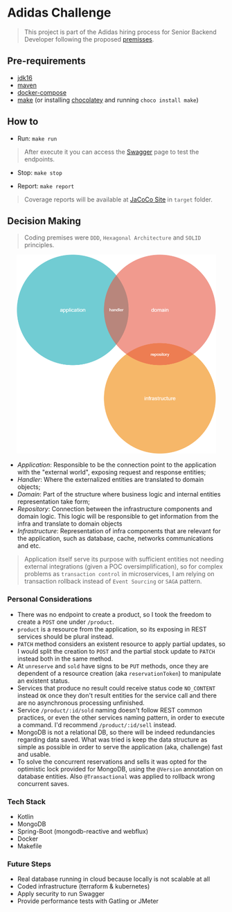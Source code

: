 # Adidas Challenge

> This project is part of the Adidas hiring process for Senior Backend Developer following the proposed [premisses](./auxiliary-files/confirmed_challenge.pdf).

## Pre-requirements
- [jdk16](https://www.oracle.com/java/technologies/javase-jdk16-downloads.html)
- [maven](https://maven.apache.org/download.cgi)
- [docker-compose](https://docs.docker.com/compose/install/)
- [make](http://gnuwin32.sourceforge.net/packages/make.htm) (or installing [chocolatey](https://chocolatey.org/install) and running `choco install make`)

## How to

- Run: `make run`
> After execute it you can access the [Swagger](http://localhost:8080/documentation/swagger-ui/) page to test the endpoints.
- Stop: `make stop`

- Report: `make report`
> Coverage reports will be available at [JaCoCo Site](./target/site/jacoco/index.html) in `target` folder.

## Decision Making

> Coding premises were `DDD`, `Hexagonal Architecture` and `SOLID` principles.

<p align="center">
  <img width="460" height="460" src="./auxiliary-files/images/ddd-hexagonal.png">
</p>

- *Application*: Responsible to be the connection point to the application with the "external world", exposing request and response entities;
- *Handler*: Where the externalized entities are translated to domain objects;
- *Domain*: Part of the structure where business logic and internal entities representation take form;
- *Repository*: Connection between the infrastructure components and domain logic. This logic will be responsible to get information from the infra and translate to domain objects 
- *Infrastructure*: Representation of infra components that are relevant for the application, such as database, cache, networks communications and etc.

> Application itself serve its purpose with sufficient entities not needing external integrations (given a POC oversimplification), so for complex problems as `transaction control` in microservices, I am relying on transaction rollback instead of `Event Sourcing` or `SAGA` pattern.

### Personal Considerations

- There was no endpoint to create a product, so I took the freedom to create a `POST` one under `/product`.
- `product` is a resource from the application, so its exposing in REST services should be plural instead.
- `PATCH` method considers an existent resource to apply partial updates, so I would split the creation to `POST` and the partial stock update to `PATCH` instead both in the same method.
- At `unreserve` and `sold` have signs to be `PUT` methods, once they are dependent of a resource creation (aka `reservationToken`) to manipulate an existent status.
- Services that produce no result could receive status code `NO_CONTENT` instead `OK` once they don't result entities for the service call and there are no asynchronous processing unfinished.
- Service `/product/:id/sold` naming doesn't follow REST common practices, or even the other services naming pattern, in order to execute a command. I'd recommend `/product/:id/sell` instead.
- MongoDB is not a relational DB, so there will be indeed redundancies regarding data saved. What was tried is keep the data structure as simple as possible in order to serve the application (aka, challenge) fast and usable.
- To solve the concurrent reservations and sells it was opted for the optimistic lock provided for MongoDB, using the `@Version` annotation on database entities. Also `@Transactional` was applied to rollback wrong concurrent saves.

### Tech Stack

- Kotlin
- MongoDB
- Spring-Boot (mongodb-reactive and webflux)
- Docker
- Makefile

### Future Steps

- Real database running in cloud because locally is not scalable at all
- Coded infrastructure (terraform & kubernetes)
- Apply security to run Swagger
- Provide performance tests with Gatling or JMeter


